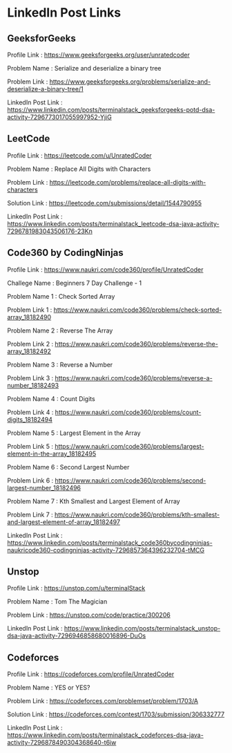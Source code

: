 # LinkedIn Post Links

## GeeksforGeeks

Profile Link : https://www.geeksforgeeks.org/user/unratedcoder

Problem Name : Serialize and deserialize a binary tree

Problem Link : https://www.geeksforgeeks.org/problems/serialize-and-deserialize-a-binary-tree/1

LinkedIn Post Link : https://www.linkedin.com/posts/terminalstack_geeksforgeeks-potd-dsa-activity-7296773017055997952-YjiG

## LeetCode

Profile Link : https://leetcode.com/u/UnratedCoder

Problem Name : Replace All Digits with Characters

Problem Link : https://leetcode.com/problems/replace-all-digits-with-characters

Solution Link : https://leetcode.com/submissions/detail/1544790955

LinkedIn Post Link : https://www.linkedin.com/posts/terminalstack_leetcode-dsa-java-activity-7296781983043506176-23Kn

## Code360 by CodingNinjas

Profile Link : https://www.naukri.com/code360/profile/UnratedCoder

Challege Name : Beginners 7 Day Challenge - 1

Problem Name 1 : Check Sorted Array

Problem Link 1 : https://www.naukri.com/code360/problems/check-sorted-array_18182490

Problem Name 2 : Reverse The Array

Problem Link 2 : https://www.naukri.com/code360/problems/reverse-the-array_18182492

Problem Name 3 : Reverse a Number

Problem Link 3 : https://www.naukri.com/code360/problems/reverse-a-number_18182493

Problem Name 4 : Count Digits

Problem Link 4 : https://www.naukri.com/code360/problems/count-digits_18182494

Problem Name 5 : Largest Element in the Array

Problem Link 5 : https://www.naukri.com/code360/problems/largest-element-in-the-array_18182495

Problem Name 6 : Second Largest Number

Problem Link 6 : https://www.naukri.com/code360/problems/second-largest-number_18182496

Problem Name 7 : Kth Smallest and Largest Element of Array

Problem Link 7 : https://www.naukri.com/code360/problems/kth-smallest-and-largest-element-of-array_18182497

LinkedIn Post Link : https://www.linkedin.com/posts/terminalstack_code360bycodingninjas-naukricode360-codingninjas-activity-7296857364396232704-tMCG

## Unstop

Profile Link : https://unstop.com/u/terminalStack

Problem Name : Tom The Magician

Problem Link : https://unstop.com/code/practice/300206

LinkedIn Post Link : https://www.linkedin.com/posts/terminalstack_unstop-dsa-java-activity-7296946858680016896-DuOs

## Codeforces

Profile Link : https://codeforces.com/profile/UnratedCoder

Problem Name : YES or YES?

Problem Link : https://codeforces.com/problemset/problem/1703/A

Solution Link : https://codeforces.com/contest/1703/submission/306332777

LinkedIn Post Link : https://www.linkedin.com/posts/terminalstack_codeforces-dsa-java-activity-7296878490304368640-t6iw
